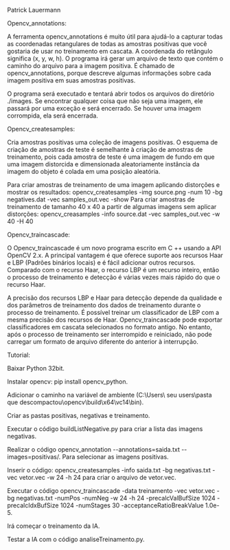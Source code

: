Patrick Lauermann

Opencv_annotations:

  A ferramenta opencv_annotations é muito útil para ajudá-lo a capturar todas as coordenadas retangulares de todas as amostras positivas que você gostaria de usar no treinamento em cascata. A coordenada do retângulo significa (x, y, w, h). O programa irá gerar um arquivo de texto que contém o caminho do arquivo para a imagem positiva. É chamado de opencv_annotations, porque descreve algumas informações sobre cada imagem positiva em suas amostras positivas. 
  
  O programa será executado e tentará abrir todos os arquivos do diretório ./images. Se encontrar qualquer coisa que não seja uma imagem, ele passará por uma exceção e será encerrado. Se houver uma imagem corrompida, ela será encerrada. 

Opencv_createsamples:  

  Cria amostras positivas uma coleção de imagens positivas. O esquema de criação de amostras de teste é semelhante à criação de amostras de treinamento, pois cada amostra de teste é uma imagem de fundo em que uma imagem distorcida e dimensionada aleatoriamente instância da imagem do objeto é colada em uma posição aleatória.
  
  Para criar amostras de treinamento de uma imagem aplicando distorções e mostrar os resultados:
opencv_createsamples  -img  source.png  -num  10  -bg  negatives.dat  -vec  samples_out.vec -show Para criar amostras de treinamento de tamanho 40 x 40 a partir de algumas imagens sem aplicar distorções: opencv_creasamples  -info  source.dat  -vec  samples_out.vec  -w  40  -H  40

Opencv_traincascade:

  O Opencv_traincascade é um novo programa escrito em C ++ usando a API OpenCV 2.x. A principal vantagem é que oferece suporte aos recursos Haar e LBP (Padrões binários locais) e é fácil adicionar outros recursos. Comparado com o recurso Haar, o recurso LBP é um recurso inteiro, então o processo de treinamento e detecção é várias vezes mais rápido do que o recurso Haar. 
  
  A precisão dos recursos LBP e Haar para detecção depende da qualidade e dos parâmetros de treinamento dos dados de treinamento durante o processo de treinamento. É possível treinar um classificador de LBP com a mesma precisão dos recursos de Haar. Opencv_traincascade pode exportar classificadores em cascata selecionados no formato antigo. No entanto, após o processo de treinamento ser interrompido e reiniciado, não pode carregar um formato de arquivo diferente do anterior à interrupção. 

Tutorial:

  Baixar Python 32bit.
  
  Instalar opencv: pip install opencv_python.
  
  Adicionar o caminho na variável de ambiente (C:\Users\ seu users\pasta que descompactou\opencv\build\x64\vc14\bin).
  
  Criar as pastas positivas, negativas e treinamento.
  
  Executar o código buildListNegative.py para criar a lista das imagens negativas.
  
  Realizar o código opencv_annotation --annotations=saida.txt --images=positivas/. Para selecionar as imagens positivas.
  
  Inserir o código: opencv_createsamples -info saida.txt -bg negativas.txt -vec vetor.vec -w 24 -h 24 para criar o arquivo de vetor.vec.
  
  Executar o código opencv_traincascade -data treinamento -vec vetor.vec -bg negativas.txt -numPos -numNeg -w 24 -h 24 -precalcValBufSize 1024 -precalcIdxBufSize 1024 -numStages   30 -acceptanceRatioBreakValue 1.0e-5.
  
  Irá começar o treinamento da IA.
  
  Testar a IA com o código analiseTreinamento.py.
